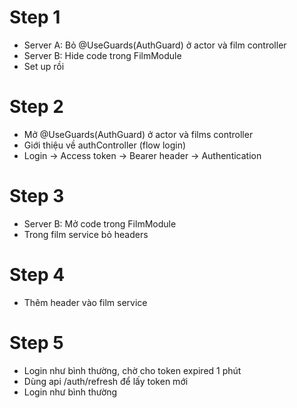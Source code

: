 # Step 1

- Server A: Bỏ @UseGuards(AuthGuard) ở actor và film controller
- Server B: Hide code trong FilmModule
- Set up rồi

# Step 2

- Mở @UseGuards(AuthGuard) ở actor và films controller
- Giới thiệu về authController (flow login)
- Login -> Access token -> Bearer header -> Authentication

# Step 3

- Server B: Mở code trong FilmModule
- Trong film service bỏ headers

# Step 4

- Thêm header vào film service

# Step 5

- Login như bình thường, chờ cho token expired 1 phút
- Dùng api /auth/refresh để lấy token mới
- Login như bình thường
